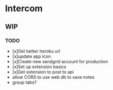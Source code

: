 # Intercom

## WIP

### TODO

- [x]Get better heroku url
- [x]update app icon
- [x]Create new sendgrid account for production
- [x]Set up extension basics
- [x]Get extension to post to api
- allow CORS to use web db to save notes
- group tabs?
